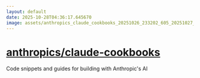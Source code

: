```yaml
---
layout: default
date: 2025-10-28T04:36:17.645670
image: assets/anthropics_claude_cookbooks_20251026_233202_605_20251027_002401_bbce18--20251027T012415472--cropped.png
---
```


# [anthropics/claude-cookbooks](https://github.com/anthropics/claude-cookbooks/)

Code snippets and guides for building with Anthropic's AI
